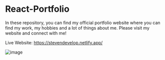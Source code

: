 # React-Portfolio
In these repository, you can find my official portfolio website where you can find my work, my hobbies and a lot of things about me. Please visit my website and connect with me!

Live Website: https://stevendevelop.netlify.app/

![image](https://github.com/StevePapasot/React-Portfolio/assets/75527414/4a73cfe6-f569-4a77-ac97-7c394db7bd28)

